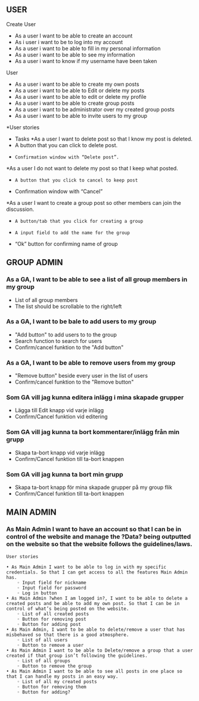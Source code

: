 ## USER
Create User
- As a user I want to be able to create an account
- As i user i want to be to log into my account
- As a user i want to be able to fill in my personal information
- As a user i want to be able to see my information
- As a user i want to know if my username have been taken



User
- As a user i want to be able to create my own posts
- As a user i want to be able to Edit or delete my posts
- As a user i want to be able to edit or delete my profile
- As a user i want to be able to create group posts
- As a user i want to be administrator over my created group posts
- As a user i want to be able to invite users to my group


*User stories
- Tasks
*As a user I want to delete post so that I know my post is deleted.
-    A button that you can click to delete post.
-     Confirmation window with “Delete post”.

*As a user I do not want to delete my post so that I keep what posted.
-     A button that you click to cancel to keep post
-   Confirmation window with “Cancel”

*As a user I want to create a group post so other members can join the discussion.
-     A button/tab that you click for creating a group
-     A input field to add the name for the group
-    “Ok” button for confirming name of group


## GROUP ADMIN


### As a GA, I want to be able to see a list of all group members in my group

- List of all group members
- The list should be scrollable to the right/left

### As a GA, I want to be bale to add users to my group

- "Add button" to add users to to the group
- Search function to search for users
- Confirm/cancel funktion to the "Add button"


### As a GA, I want to be able to remove users from my group

- "Remove button" beside every user in the list of users
- Confirm/cancel funktion to the "Remove button"

### Som GA vill jag kunna editera inlägg i mina skapade grupper

- Lägga till Edit knapp vid varje inlägg
- Confirm/Cancel funktion vid editering


### Som GA vill jag kunna ta bort kommentarer/inlägg från min grupp

- Skapa ta-bort knapp vid varje inlägg
- Confirm/Cancel funktion till ta-bort knappen


### Som GA vill jag kunna ta bort min grupp

- Skapa ta-bort knapp för mina skapade grupper på my group flik
- Confirm/Cancel funktion till ta-bort knappen

## MAIN ADMIN

### As Main Admin I want to have an account so that I can be in control of the website and manage the ?Data? being outputted on the website so that the website follows the guidelines/laws.

    User stories 
      
    • As Main Admin I want to be able to log in with my specific credentials. So that I can get access to all the features Main Admin has.
        ◦ Input field for nickname
        ◦ Input field for password
        ◦ Log in button
    • As Main Admin ?when I am logged in?, I want to be able to delete a created posts and be able to add my own post. So that I can be in control of what’s being posted on the website.
        ◦ List of all created posts
        ◦ Button for removing post
        ◦ Button for adding post
    • As Main Admin, I want to be able to delete/remove a user that has misbehaved so that there is a good atmosphere.
        ◦ List of all users
        ◦ Button to remove a user
    • As Main Admin I want to be able to Delete/remove a group that a user created if that group isn’t following the guidelines.
        ◦ List of all groups
        ◦ Button to remove the group
    • As Main Admin I want to be able to see all posts in one place so that I can handle my posts in an easy way.
        ◦ List of all my created posts
        ◦ Button for removing them
        ◦ Button for adding?

